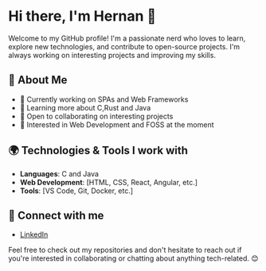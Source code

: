 # Hi there, I'm Hernan 👋

Welcome to my GitHub profile! I'm a passionate nerd who loves to learn, explore new technologies, and contribute to open-source projects. I'm always working on interesting projects and improving my skills.

## 🚀 About Me

- 🔭 Currently working on SPAs and Web Frameworks
- 🌱 Learning more about C,Rust and Java
- 👯 Open to collaborating on interesting projects
- 🤔 Interested in Web Development and FOSS at the moment

## 🌍 Technologies & Tools I work with

- **Languages**: C and Java
- **Web Development**: [HTML, CSS, React, Angular, etc.]
- **Tools**: [VS Code, Git, Docker, etc.]


## 🔗 Connect with me

- [LinkedIn](https://www.linkedin.com/)

Feel free to check out my repositories and don't hesitate to reach out if you're interested in collaborating or chatting about anything tech-related. 😊
